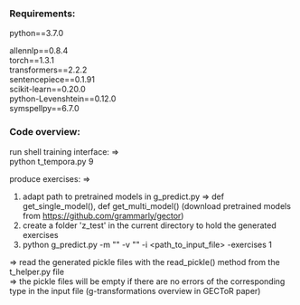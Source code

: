 ### Requirements:

python==3.7.0

allennlp==0.8.4 \
torch==1.3.1 \
transformers==2.2.2 \
sentencepiece==0.1.91 \
scikit-learn==0.20.0 \
python-Levenshtein==0.12.0 \
symspellpy==6.7.0


### Code overview:

run shell training interface: => \
python t_tempora.py 9


produce exercises: =>
1) adapt path to pretrained models in g_predict.py => def get_single_model(), def get_multi_model()  (download pretrained models from https://github.com/grammarly/gector)
2) create a folder 'z_test' in the current directory to hold the generated exercises
3) python g_predict.py -m "" -v "" -i <path_to_input_file> -exercises 1 

=> read the generated pickle files with the read_pickle() method from the t_helper.py file \
=> the pickle files will be empty if there are no errors of the corresponding type in the input file  (g-transformations overview in GECToR paper)

